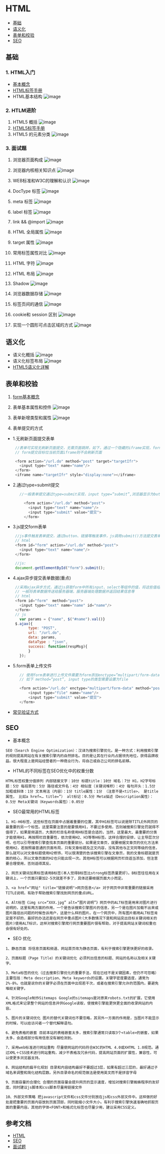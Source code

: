 # HTML

* [基础](#基础)
* [语义化](#语义化)
* [表单和校验](#表单和校验)
* [SEO](#SEO)

## 基础

### 1. HTML入门
 - [基本概念](https://developer.mozilla.org/zh-CN/docs/Web/HTML)
 - [HTML标签手册](https://www.w3school.com.cn/tags/html_ref_byfunc.asp)
- HTML基本结构
![image](./img/htmlDoc.png)

### 2. HTLM进阶

 1. HTML5 概括
  ![image](./img/html5.png)
 2. [HTML5标签手册](https://www.w3cschool.cn/html5/)
 3. HTML5 的元素分类
  ![image](./img/html5Tag.png)
### 3. 面试题
1. 浏览器页面构成
![image](./img/1.png)

2. 浏览器内核相关知识点
![image](./img/2.png)

3. WEB标准和W3C的理解和认识
![image](./img/3.png)
4. DocType 标签
![image](./img/4.png)
5. meta 标签
![image](./img/5.png)
6. label 标签
![image](./img/6.png)
7. link && @import
![image](./img/7.png)
8. HTML 全局属性
![image](./img/8.png)
9. target 属性
![image](./img/9.png)
10. 常用标签属性对比
![image](./img/10.png)
11. HTML 字符
![image](./img/11.png)
12. HTML 布局
![image](./img/12.png)
13. Shadow
![image](./img/13.png)
14. 浏览器数据存储
![image](./img/14.png)
15. 标签页间的通信
![image](./img/15.png)
16. cookie和 session 区别
![image](./img/16.png)
17. 实现一个圆形可点击区域的方式
![image](./img/17.png)

## 语义化
- 语义化概括
![image](./img/yuyihua.png)
- 语义化标签布局
![image](./img/semanticTag.webp)
- [HTML5语义化详解](https://www.w3school.com.cn/html/html5_semantic_elements.asp)

## 表单和校验
1.  [form基本概念](http://c.biancheng.net/view/7564.html)

2. 表单基本属性和控件
![image](./img/formA.png)

3. 表单新增类型和属性
![image](./img/formB.png)

4. 表单提交的方式
 - 1.无刷新页面提交表单
   ```javascript
    //表单可实现无刷新页面提交，无需页面跳转，如下，通过一个隐藏的iframe实现，form表单的target设置为iframe的name名称，
    // form提交目标位当前页面iframe则不会刷新页面

    <form action="/url.do" method="post" target="targetIfr">
      <input type="text" name="name"/>
    </form>   
    <iframe name="targetIfr" style="display:none"></iframe> 
   ```

 - 2.通过type=submit提交
   ```javascript
      //一般表单提交通过type=submit实现，input type=“submit”,浏览器显示为button按钮，通过点击这个按钮提交表单数据跳转到/url.do

        <form action="/url.do" method="post">
          <input type="text" name="name"/>
          <input type="submit" value="提交">
        </form>
    ```

 - 3.js提交form表单
   ```javascript
    //js事件触发表单提交，通过button、链接等触发事件，js调用submit()方法提交表单数据，jquery通过submit()方法
    // html
    <form id="form" action="/url.do" method="post">
      <input type="text" name="name"/>
    </form>

    //js: 
    document.getElementById("form").submit();
   ```
 
 - 4.ajax异步提交表单数据(重点)
   ```javascript
    //采用ajax异步方式，通过js获取form中所有input、select等组件的值，将这些值组成Json格式，通过异步的方式与服务器端进行交互，
    // 一般将表单数据传送给服务器端，服务器端处理数据并返回结果信息等
    // html
    <form id="form"  method="post">
      <input type="text" name="name" id="name"/>
    </form>
    // js
      var params = {"name", $("#name").val()}
    $.ajax({
          type: "POST",
          url: "/url.do",
          data: params,
          dataType : "json",
          success: function(respMsg){
          }
      });

   ```
 
 - 5.form表单上传文件
   ```javascript
      // 使用form表单进行上传文件需要为form添加enctype=“multipart/form-data” 属性，除此之外还需要将表单的提交方法改成post,
      // 如下 method=“post”, input type的类型需要设置为file

      <form action="/url.do" enctype="multipart/form-data" method="post">
          <input type="file" name="name"/>
          <input type="submit" value="提交">
      </form>
    ```
 
- [常见验证方式](https://www.jb51.net/article/118265.htm)

## SEO

- 基本概念

```
SEO（Search Engine Optimization）：汉译为搜索引擎优化。是一种方式：利用搜索引擎的规则提高网站在有关搜索引擎内的自然排名。目的是让其在行业内占据领先地位，获得品牌收益。很大程度上是网站经营者的一种商业行为，将自己或自己公司的排名前移。
```

- HTML的不同标签在SEO优化中的权重分数 

```
HTML标签权重分值排列 内部链接文字：10分 标题title：10分 域名：7分 H1，H2字号标题：5分 每段首句：5分 路径或文件名：4分 相似度（关键词堆积）：4分 每句开头：1.5分 加粗或斜体：1分 文本用法（内容）：1分 title属性：1分 （注意不是<title>， 是title属性， 比如a href=… title=”） alt标记：0.5分 Meta描述（Description属性）：0.5分 Meta关键词（Keywords属性）：0.05分 
```

- SEO最常用的HTML标签

```
1、H1-H6标签，这些标签在页面中占据着重要的位置，其中H1标签可以说是除TITLE外网页的最重要的另一个标签。这里需要注意的是要慎用H1，不要过多使用，否则被搜索引擎处罚就得不值得了。如果是频道页，大类的栏目名称使用H标签是合适的，当然，这里最大、最重要的分类才能使用H1，再按照栏目重要性，依次使用H2、H3等等H标签。这样合理的安排，让主导层次分明，也可以引导搜索引擎查找本页面的重要部分。如果是文章页，就要根据文章页的优化方法来使用H2，若按照最普通的页面布局，只有文章标题及正文内容，没有其他与正文同等级的信息，那么就可以对文章标题使用H2修饰，可以很清楚的告诉搜索引擎在文章页，我的文章标题就是页面的核心，所以文章页面的H2也只能出现一次。其他H标签可以根据网页栏目适当添加，但注意要合理使用，否则适得其反。   

2、网页关键词加黑标签请用B标签(本人觉得B标签比strong标签质量更好)。B标签往往用在关键词上，一个页面只要加2-5次就差不多了，具体还要根据页面大小而定。   

3、<a href="网址" title="链接说明">网页信息</a> 对于网页中非常重要的链接采用TITLE说明，有助于帮助搜索引擎找到网页的重点URL。   

4、Alt标签《img src=“XXX.jpg” alt=“图片说明”》网页中的ALT标签是用来对图片进行说明的，这里有两方面的作用，一个是告诉搜索引擎图片的信息，另一个是在图片加载不出来或图片路径出问题的时候告诉用户，这是什么样的图片。在一个网页中，所有图片都用ALT标签肯定是不好的，最好的办法还是在网页中重点图片(大多数情况下是和网站突出目标关键词相关的图片)使用ALT标识，这样对搜索引擎爬行网页重要图片很有帮助，对于提高网站关键词权重也会很有好处的。
```

- SEO 优化

```
1、静态页面 将信息页面和频道、网站首页改为静态页面，有利于搜索引擎更快更好的收录。 

2、页面标题（Page Title）的关键词优化 必须列出信息的标题、网站的名称以及相关关键字。 

3、Meta标签的优化（过去搜索引擎优化的重要手法，现在已经不是关键因素，但仍不可忽略） 主要包括：Meta description、Meta keywords的设置。关键字密度要适度，通常为2%-8%，也就是说你的关键字必须在页面中出现若干次，或者在搜索引擎允许的范围内，要避免堆砌关键字。 

4、针对Google制作Sitemaps Google的sitemaps是对原来robots.txt的扩展，它使用 XML格式来记录整个网站的信息并供Google读取，使搜索引擎能更快更全面的收录网站的内容。

5、图片的关键词优化 图片的替代关键词也不要忽略，其另外一方面的作用是，当图片不能显示的时候，可以给访问者一个替代解释语句。 

6、避免表格的嵌套 目前本站的表格嵌套太多，搜索引擎通常只读取3个<table>的嵌套，如果太多，会造成部分有用信息没有被检测到。 

7、采用web标准进行网站重构 尽量使网站的代码符合W3C的HTML 4.0或XHTML 1.0规范。通过XML＋CSS技术进行网站重构，减少不表格及冗余代码，提高网站页面的扩展性，兼容性，可以使更多浏览器支持。 

8、网站结构的扁平化规划 目录和内容结构最好不要超过3层，如果有超过三层的，最好通过子域名来调整和简化结构层数。另外目录命名的规范做法是使用英文而不是拼音字母 

9、页面容量的合理化 合理的页面容量会提升网页的显示速度，增加对搜索引擎蜘蛛程序的友好度。同时建议js脚本和css脚本尽量用链接文件 

10、外部文件策略 把javascript文件和css文件分别放在js和css外部文件中。这样做的好处是把重要的页面内容放到页面顶部，同时能缩小文件大小。有利于搜索引擎快速准确地抓取页面的重要内容。其他的字体<FONT>和格式化标签也尽量少用，建议采用CSS定义。 
```
## 参考文档
- [HTML](https://www.w3school.com.cn/html/index.asp)
- [SEO](https://developer.mozilla.org/zh-CN/docs/Glossary/SEO)
- [面试题](https://blog.csdn.net/nnnn1235657/article/details/94896024?utm_medium=distribute.pc_relevant.none-task-blog-BlogCommendFromBaidu-6.control&depth_1-utm_source=distribute.pc_relevant.none-task-blog-BlogCommendFromBaidu-6.control)